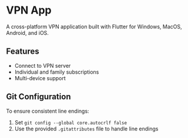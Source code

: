 # VPN App
A cross-platform VPN application built with Flutter for Windows, MacOS, Android, and iOS.

## Features
- Connect to VPN server
- Individual and family subscriptions
- Multi-device support

## Git Configuration
To ensure consistent line endings:
1. Set `git config --global core.autocrlf false`
2. Use the provided `.gitattributes` file to handle line endings